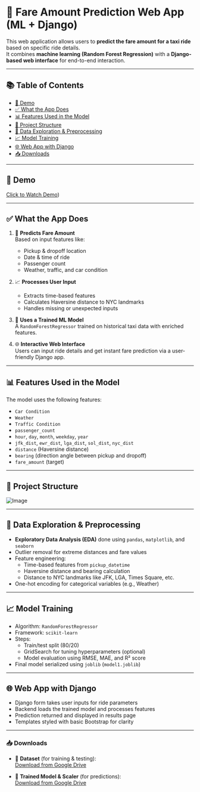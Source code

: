 
# 🚖 Fare Amount Prediction Web App (ML + Django)

This web application allows users to **predict the fare amount for a taxi ride** based on specific ride details.  
It combines **machine learning (Random Forest Regression)** with a **Django-based web interface** for end-to-end interaction.

---

## 📚 Table of Contents

- [🎥 Demo](#-demo)
- [✅ What the App Does](#-what-the-app-does)
- [📊 Features Used in the Model](#-features-used-in-the-model)
- [📁 Project Structure](#-project-structure)
- [🧼 Data Exploration & Preprocessing](#-data-exploration--preprocessing)
- [📈 Model Training](#-model-training)
- [🌐 Web App with Django](#-web-app-with-django)
- [📥 Downloads](#-downloads)

---

## 🎥 Demo

[Click to Watch Demo](https://github.com/sarakhataam/Uber_Fare_Amount_Prediction/issues/1#issuecomment-2758060736))


---

## ✅ What the App Does

1. 🎯 **Predicts Fare Amount**  
   Based on input features like:
   - Pickup & dropoff location
   - Date & time of ride
   - Passenger count
   - Weather, traffic, and car condition

2. 📈 **Processes User Input**  
   - Extracts time-based features
   - Calculates Haversine distance to NYC landmarks
   - Handles missing or unexpected inputs

3. 🧠 **Uses a Trained ML Model**  
   A `RandomForestRegressor` trained on historical taxi data with enriched features.

4. 🌐 **Interactive Web Interface**  
   Users can input ride details and get instant fare prediction via a user-friendly Django app.

---

## 📊 Features Used in the Model

The model uses the following features:

- `Car Condition`
- `Weather`
- `Traffic Condition`
- `passenger_count`
- `hour`, `day`, `month`, `weekday`, `year`
- `jfk_dist`, `ewr_dist`, `lga_dist`, `sol_dist`, `nyc_dist`
- `distance` (Haversine distance)
- `bearing` (direction angle between pickup and dropoff)
- `fare_amount` (target)

---

## 📁 Project Structure

![Image](https://github.com/user-attachments/assets/e79889dc-7345-4ef8-8b54-92028a7eeee3)

---

## 🧼 Data Exploration & Preprocessing

- **Exploratory Data Analysis (EDA)** done using `pandas`, `matplotlib`, and `seaborn`
- Outlier removal for extreme distances and fare values
- Feature engineering:
  - Time-based features from `pickup_datetime`
  - Haversine distance and bearing calculation
  - Distance to NYC landmarks like JFK, LGA, Times Square, etc.
- One-hot encoding for categorical variables (e.g., Weather)

---

## 📈 Model Training

- Algorithm: `RandomForestRegressor`
- Framework: `scikit-learn`
- Steps:
  - Train/test split (80/20)
  - GridSearch for tuning hyperparameters (optional)
  - Model evaluation using RMSE, MAE, and R² score
- Final model serialized using `joblib` (`model1.joblib`)

---

## 🌐 Web App with Django

- Django form takes user inputs for ride parameters
- Backend loads the trained model and processes features
- Prediction returned and displayed in results page
- Templates styled with basic Bootstrap for clarity

---
### 📥 Downloads

- 📁 **Dataset** (for training & testing):  
  [Download from Google Drive](https://drive.google.com/drive/folders/1dAYekToXZ28mrvj9GaKLH3Bx-ExDEMfp?usp=drive_link)

- 🎯 **Trained Model & Scaler** (for predictions):  
  [Download from Google Drive](https://drive.google.com/drive/folders/1AnfA6LM4SolZ8pFkcnDmypWc_RS6dVJ9?usp=drive_link)










